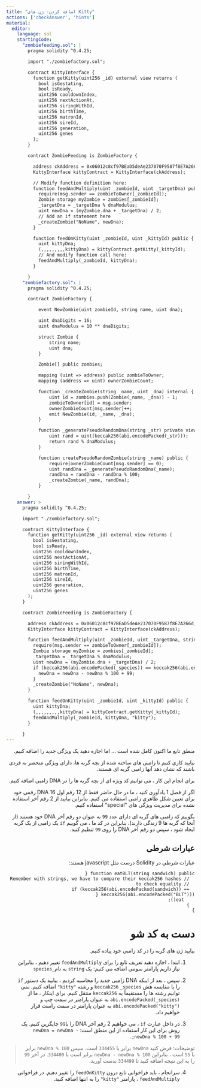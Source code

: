 ```yaml
---
title: "اضافه کردن: ژن های Kitty"
actions: ['checkAnswer', 'hints']
material:
  editor:
    language: sol
    startingCode:
      "zombiefeeding.sol": |
        pragma solidity ^0.4.25;

        import "./zombiefactory.sol";

        contract KittyInterface {
          function getKitty(uint256 _id) external view returns (
            bool isGestating,
            bool isReady,
            uint256 cooldownIndex,
            uint256 nextActionAt,
            uint256 siringWithId,
            uint256 birthTime,
            uint256 matronId,
            uint256 sireId,
            uint256 generation,
            uint256 genes
          );
        }

        contract ZombieFeeding is ZombieFactory {

          address ckAddress = 0x06012c8cf97BEaD5deAe237070F9587f8E7A266d;
          KittyInterface kittyContract = KittyInterface(ckAddress);

          // Modify function definition here:
          function feedAndMultiply(uint _zombieId, uint _targetDna) public {
            require(msg.sender == zombieToOwner[_zombieId]);
            Zombie storage myZombie = zombies[_zombieId];
            _targetDna = _targetDna % dnaModulus;
            uint newDna = (myZombie.dna + _targetDna) / 2;
            // Add an if statement here
            _createZombie("NoName", newDna);
          }

          function feedOnKitty(uint _zombieId, uint _kittyId) public {
            uint kittyDna;
            (,,,,,,,,,kittyDna) = kittyContract.getKitty(_kittyId);
            // And modify function call here:
            feedAndMultiply(_zombieId, kittyDna);
          }

        }
      "zombiefactory.sol": |
        pragma solidity ^0.4.25;

        contract ZombieFactory {

            event NewZombie(uint zombieId, string name, uint dna);

            uint dnaDigits = 16;
            uint dnaModulus = 10 ** dnaDigits;

            struct Zombie {
                string name;
                uint dna;
            }

            Zombie[] public zombies;

            mapping (uint => address) public zombieToOwner;
            mapping (address => uint) ownerZombieCount;

            function _createZombie(string _name, uint _dna) internal {
                uint id = zombies.push(Zombie(_name, _dna)) - 1;
                zombieToOwner[id] = msg.sender;
                ownerZombieCount[msg.sender]++;
                emit NewZombie(id, _name, _dna);
            }

            function _generatePseudoRandomDna(string _str) private view returns (uint) {
                uint rand = uint(keccak256(abi.encodePacked(_str)));
                return rand % dnaModulus;
            }

            function createPseudoRandomZombie(string _name) public {
                require(ownerZombieCount[msg.sender] == 0);
                uint randDna = _generatePseudoRandomDna(_name);
                randDna = randDna - randDna % 100;
                _createZombie(_name, randDna);
            }

        }
    answer: >
      pragma solidity ^0.4.25;

      import "./zombiefactory.sol";

      contract KittyInterface {
        function getKitty(uint256 _id) external view returns (
          bool isGestating,
          bool isReady,
          uint256 cooldownIndex,
          uint256 nextActionAt,
          uint256 siringWithId,
          uint256 birthTime,
          uint256 matronId,
          uint256 sireId,
          uint256 generation,
          uint256 genes
        );
      }

      contract ZombieFeeding is ZombieFactory {

        address ckAddress = 0x06012c8cf97BEaD5deAe237070F9587f8E7A266d;
        KittyInterface kittyContract = KittyInterface(ckAddress);

        function feedAndMultiply(uint _zombieId, uint _targetDna, string _species) public {
          require(msg.sender == zombieToOwner[_zombieId]);
          Zombie storage myZombie = zombies[_zombieId];
          _targetDna = _targetDna % dnaModulus;
          uint newDna = (myZombie.dna + _targetDna) / 2;
          if (keccak256(abi.encodePacked(_species)) == keccak256(abi.encodePacked("kitty"))) {
            newDna = newDna - newDna % 100 + 99;
          }
          _createZombie("NoName", newDna);
        }

        function feedOnKitty(uint _zombieId, uint _kittyId) public {
          uint kittyDna;
          (,,,,,,,,,kittyDna) = kittyContract.getKitty(_kittyId);
          feedAndMultiply(_zombieId, kittyDna, "kitty");
        }

      }
---
```


<div dir="rtl">
منطق تابع ما اکنون کامل شده است ... اما اجازه دهید یک ویژگی جدید را اضافه کنیم.

بیایید کاری کنیم تا زامبی های ساخته شده از بچه گربه ها، دارای ویژگی منحصر به فردی باشند که نشان دهد آنها زامبی گربه ای هستند.

برای انجام این کار ، می توانیم کد ویژه ای از بچه گربه ها را در DNA زامبی اضافه کنیم.

اگر از فصل 1 یادآوری کنید ، ما در حال حاضر فقط از 12 رقم اول DNA 16 رقمی خود برای تعیین شکل ظاهری زامبی استفاده می کنیم. بنابراین بیایید از 2 رقم آخر استفاده نشده برای مدیریت ویژگی های "special" استفاده کنیم.

بگوییم که زامبی های گربه ای دارای عدد `99` به عنوان دو رقم آخر DNA خود هستند (از آنجا که گربه ها 9 زندگی دارند). بنابراین در کد ما ، می گوییم `if` یک زامبی از یک گربه ایجاد شود ، سپس دو رقم آخر DNA را روی `99` تنظیم کنید.

## عبارات شرطی

عبارات شرطی در Solidity درست مثل javascript هستند:

```
function eatBLT(string sandwich) public {
  // Remember with strings, we have to compare their keccak256 hashes
  // to check equality
  if (keccak256(abi.encodePacked(sandwich)) == keccak256(abi.encodePacked("BLT"))) {
    eat();
  }
}
```

# دست به کد شو

بیایید ژن های گربه را در کد زامبی خود پیاده کنیم.
1. ابتدا ، اجازه دهید تعریف تابع را برای `feedAndMultiply` تغییر دهیم ، بنابراین نیاز داریم پارامتر سومی اضافه می کنیم: یک `string` به نام`_species`

2. سپس ، بعد از اینکه DNA زامبی جدید را محاسبه کردیم ، بیایید یک دستور `if` را با مقایسه هش `keccak256` `_species` و رشته `"kitty"` اضافه کنیم. نمی توانیم رشته ها را مستقیماً به `keccak256` منتقل کنیم. برای اینکار ، ما از `abi.encodePacked(_species)` به عنوان پارامتر در سمت چپ و `abi.encodePacked("kitty")` به عنوان پارامتر در سمت راست قرار خواهیم داد.

3. در داخل عبارت `if` ، می خواهیم 2 رقم آخر DNA را با`99` جایگزین کنیم. یک روش برای این کار استفاده از این منطق است: `newDna = newDna - newDna % 100 + 99;`.

  > توضیحات: فرض کنید `newDna` برابر با `334455` است. سپس `newDna % 100` برابر با `55` است ، بنابراین `newDna - newDna % 100` برابر است با `334400`. در آخر `99` را به این نتیجه اضافه کنید تا `334499` بدست آورید.

4. سرانجام ، باید فراخوانی تابع درون `feedOnKitty` را تغییر دهیم. در فراخوانی `feedAndMultiply`  ، پارامتر `"kitty"` را به انتها اضافه کنید.
</div>

